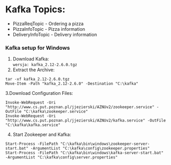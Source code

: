 # Kafka Topics:
- PizzaReqTopic - Ordering a pizza
- PizzaInfoTopic - Pizza information
- DeliveryInfoTopic - Delivery information


### Kafka setup for Windows
1. Download Kafka:  
```wersja: kafka_2.12-2.6.0.tgz```
2. Extract the Archive:  
```
tar -xf kafka_2.12-2.6.0.tgz
Move-Item -Path "kafka_2.12-2.6.0" -Destination "C:\kafka"
```
3.Download Configuration Files:  
```
Invoke-WebRequest -Uri "http://www.cs.put.poznan.pl/jjezierski/AZNUv2/zookeeper.service" -OutFile "C:\kafka\zookeeper.service"
Invoke-WebRequest -Uri "http://www.cs.put.poznan.pl/jjezierski/AZNUv2/kafka.service" -OutFile "C:\kafka\kafka.service"
```
4. Start Zookeeper and Kafka:  
```
Start-Process -FilePath "C:\kafka\bin\windows\zookeeper-server-start.bat" -ArgumentList "C:\kafka\config\zookeeper.properties"
Start-Process -FilePath "C:\kafka\bin\windows\kafka-server-start.bat" -ArgumentList "C:\kafka\config\server.properties"
```